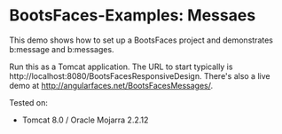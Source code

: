 # BootsFaces-Examples: Messaes
This demo shows how to set up a BootsFaces project and demonstrates b:message and b:messages.

Run this as a Tomcat application. The URL to start typically is http://localhost:8080/BootsFacesResponsiveDesign.
There's also a live demo at http://angularfaces.net/BootsFacesMessages/.

Tested on:
<ul>
<li>Tomcat 8.0 / Oracle Mojarra 2.2.12</li>
</ul>
